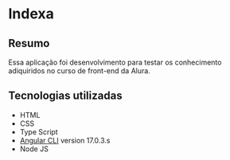# Indexa

## Resumo
 Essa aplicação foi desenvolvimento para testar os conhecimento adiquiridos no curso de front-end da Alura.
 
 ## Tecnologias utilizadas
 - HTML
 - CSS
 - Type Script
 - [Angular CLI](https://github.com/angular/angular-cli) version 17.0.3.s
 - Node JS